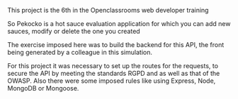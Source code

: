This project is the 6th in the Openclassrooms web developer training

So Pekocko is a hot sauce evaluation application for which you can add new sauces, modify or delete the one you created

The exercise imposed here was to build the backend for this API, the front being generated by a colleague in this simulation.

For this project it was necessary to set up the routes for the requests, to secure the API by meeting the standards RGPD and as well as that of the OWASP.
Also there were some imposed rules like using Express, Node, MongoDB or Mongoose.
